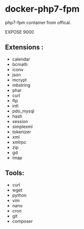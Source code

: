 # docker-php7-fpm

php7-fpm container from offical.

EXPOSE 9000

## Extensions :

* calendar
* bcmath
* iconv
* json
* mcrypt
* mbstring
* phar
* curl
* ftp
* intl
* pdo_mysql
* hash
* session
* simplexml
* tokenizer
* xml
* xmlrpc
* zip
* gd
* imap

## Tools:

* curl
* wget
* python
* vim
* nano
* cron
* git
* composer
